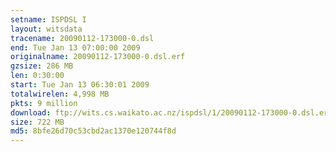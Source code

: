```yaml
---
setname: ISPDSL I
layout: witsdata
tracename: 20090112-173000-0.dsl
end: Tue Jan 13 07:00:00 2009
originalname: 20090112-173000-0.dsl.erf
gzsize: 286 MB
len: 0:30:00
start: Tue Jan 13 06:30:01 2009
totalwirelen: 4,998 MB
pkts: 9 million
download: ftp://wits.cs.waikato.ac.nz/ispdsl/1/20090112-173000-0.dsl.erf.gz
size: 722 MB
md5: 8bfe26d70c53cbd2ac1370e120744f8d
---
```

